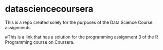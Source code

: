 # datasciencecoursera
This is a repo created solely for the purposes of the Data Science Course assignments

#This is a link that has a solution for the programming assignment 3 of the R Programming course on Coursera.
